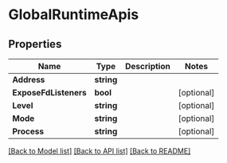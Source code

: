 # GlobalRuntimeApis

## Properties

Name | Type | Description | Notes
------------ | ------------- | ------------- | -------------
**Address** | **string** |  | 
**ExposeFdListeners** | **bool** |  | [optional] 
**Level** | **string** |  | [optional] 
**Mode** | **string** |  | [optional] 
**Process** | **string** |  | [optional] 

[[Back to Model list]](../README.md#documentation-for-models) [[Back to API list]](../README.md#documentation-for-api-endpoints) [[Back to README]](../README.md)


